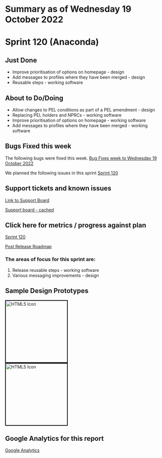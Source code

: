 # Summary as of Wednesday 19 October 2022 

# Sprint 120 (Anaconda)

## Just Done
* Improve prioritisation of options on homepage - design
* Add messages to profiles where they have been merged - design
* Reusable steps - working software


## About to Do/Doing
* Allow changes to PEL conditions as part of a PEL amendment - design
* Replacing PEL holders and NPRCs - working software
* Improve prioritisation of options on homepage - working software
* Add messages to profiles where they have been merged - working software

## Bugs Fixed this week
The following bugs were fixed this week.
[Bug Fixes week to Wednesday 19 October 2022](graphs/bugs19102022.png)

We planned the following issues in this sprint 
[Sprint 120](graphs/sprint19102022.png)

## Support tickets and known issues
[Link to Support Board](https://collaboration.homeoffice.gov.uk/jira/secure/RapidBoard.jspa?rapidView=1717&selectedIssue=ASSB-253)

[Support board - cached](graphs/supportBoard19102022.png)

## Click here for metrics / progress against plan
[Sprint 120](graphs/progress19102022.png)

[Post Release Roadmap](graphs/roadmap19102022.png)

### The areas of focus for this sprint are:
1. Release reusable steps - working software 
2. Various messaging improvements - design


## Sample Design Prototypes
<a href="graphs/proto1_19102022.png"><img src="graphs/proto1_19102022.png" alt="HTML5 Icon" width="200" style="border:2px solid black"></a>
<br>
<a href="graphs/proto2_19102022.png"><img src="graphs/proto2_19102022.png" alt="HTML5 Icon" width="200" style="border:2px solid black"></a>
<br>


## Google Analytics for this report
[Google Analytics](graphs/GA19102022.png)

